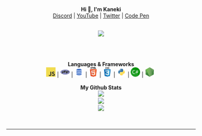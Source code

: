 <p align='center'>
  <b>Hi 👋, I'm Kaneki</b><br>
  <a href="https://discord.gg/bdUM6SbEpJ">Discord</a> |
  <a href="https://www.youtube.com/channel/UC-XII5SSqbMOF1UX3N0Gl8g">YouTube</a> |
  <a href="https://twitter.com/Kaneki_Web">Twitter</a> |
  <a href="https://codepen.io/KanekiWeb">Code Pen</a>
</p>

<p align="center"><br>
  <a href="https://github.com/KanekiWeb">
    <img src="https://lanyard-profile-readme.vercel.app/api/922450497074495539"/>
     </a>
</p>

<br><br>
<p align="center">
	<b>Languages & Frameworks</b>
	<br>
	<code><img height="25" src="https://raw.githubusercontent.com/github/explore/80688e429a7d4ef2fca1e82350fe8e3517d3494d/topics/javascript/javascript.png"></code>&nbsp;|
	<code><img height="25" src="https://raw.githubusercontent.com/github/explore/80688e429a7d4ef2fca1e82350fe8e3517d3494d/topics/php/php.png"></code>&nbsp;|
	<code><img height="25" src="https://raw.githubusercontent.com/github/explore/80688e429a7d4ef2fca1e82350fe8e3517d3494d/topics/sql/sql.png"></code>&nbsp;|
	<code><img height="25" src="https://raw.githubusercontent.com/github/explore/80688e429a7d4ef2fca1e82350fe8e3517d3494d/topics/html/html.png"></code>&nbsp;|
	<code><img height="25" src="https://raw.githubusercontent.com/github/explore/80688e429a7d4ef2fca1e82350fe8e3517d3494d/topics/css/css.png"></code>&nbsp;|
	<code><img height="25" src="https://raw.githubusercontent.com/github/explore/80688e429a7d4ef2fca1e82350fe8e3517d3494d/topics/python/python.png"></code>&nbsp;|
	<code><img height="25" src="https://raw.githubusercontent.com/github/explore/80688e429a7d4ef2fca1e82350fe8e3517d3494d/topics/csharp/csharp.png"></code>&nbsp;|
	<code><img height="25" src="https://raw.githubusercontent.com/github/explore/80688e429a7d4ef2fca1e82350fe8e3517d3494d/topics/nodejs/nodejs.png"></code>&nbsp;
	<br><br>
	<b>My Github Stats</b><br>
    	<img src="https://github-readme-streak-stats.herokuapp.com/?user=KanekiWeb&theme=dark&hide_border=true">
	<br>
	<img src="https://github-readme-stats.vercel.app/api?username=KanekiWeb&include_all_commits=true&show_icons=true&hide_border=true&hide_title=true&count_private=true&theme=dark">
	<br>
	<img src="https://github-readme-stats.vercel.app/api/top-langs/?username=KanekiWeb&layout=compact&count_private=true&langs_count=8&hide_border=true&theme=dark">
</p>


<p>&nbsp;</p>    

---  
